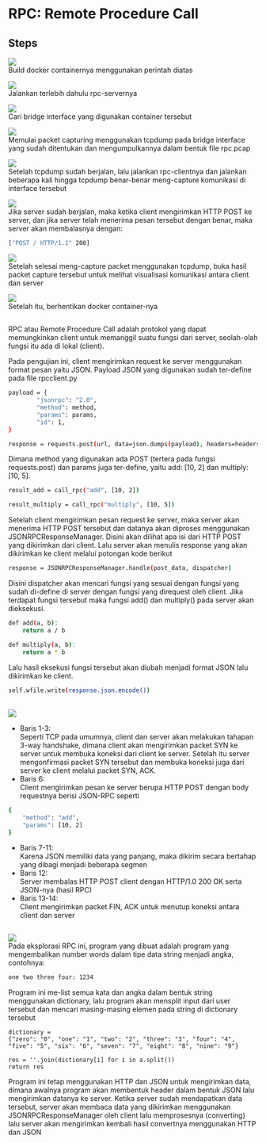# RPC: Remote Procedure Call

## Steps

<img src="https://media4.giphy.com/media/v1.Y2lkPTc5MGI3NjExMmlxOXdsNHpjaXQ5dnJ5MXdwMjJiNTAzbHRlam9kODAweWlvZ3dheiZlcD12MV9pbnRlcm5hbF9naWZfYnlfaWQmY3Q9Zw/aeV0G5L6A1sB8WLdm8/giphy.gif"><br>
Build docker containernya menggunakan perintah diatas

<img src="https://media3.giphy.com/media/v1.Y2lkPTc5MGI3NjExemkyMndvcmdwMm9vczZ5NnRieHlrZWx2aWxkaTY4dGdnMnQ3bTUwayZlcD12MV9pbnRlcm5hbF9naWZfYnlfaWQmY3Q9Zw/xe2dLfEppDQj4r0HCC/giphy.gif"><br>
Jalankan terlebih dahulu rpc-servernya

<img src="https://media4.giphy.com/media/v1.Y2lkPTc5MGI3NjExY2hobWVzbWlzYTFkM2c0bDJnMTdmM3AwaW40YzkwMXloOTEzYjV5OCZlcD12MV9pbnRlcm5hbF9naWZfYnlfaWQmY3Q9Zw/Lg8ot0zDfj7CCqJjrf/giphy.gif"><br>
Cari bridge interface yang digunakan container tersebut

<img src="https://media1.giphy.com/media/v1.Y2lkPTc5MGI3NjExaTZhMnE4OG1yYmVzaXh5aHlhbzNyZjh3NHM3dTZueTc2dG5zNnNzNyZlcD12MV9pbnRlcm5hbF9naWZfYnlfaWQmY3Q9Zw/pvKCKkJRQPNDq5O3YZ/giphy.gif"><br>
Memulai packet capturing menggunakan tcpdump pada bridge interface yang sudah ditentukan dan mengumpulkannya dalam bentuk file rpc.pcap

<img src="https://media1.giphy.com/media/v1.Y2lkPTc5MGI3NjExNW9xZDd0dTFrbjNqbDAzMDE1azljMms0NmY3dnEwaDRsNTVzY2RpeCZlcD12MV9pbnRlcm5hbF9naWZfYnlfaWQmY3Q9Zw/5DJY51hDYLhXKsEeuG/giphy.gif"><br>
Setelah tcpdump sudah berjalan, lalu jalankan rpc-clientnya dan jalankan beberapa kali hingga tcpdump benar-benar meng-capture komunikasi di interface tersebut

<img src="https://media2.giphy.com/media/v1.Y2lkPTc5MGI3NjExemh5bnp4aXh3MGl2bzVtaXF4OGdnMGlzNzNlcW9wajM3c2VyODBiYyZlcD12MV9pbnRlcm5hbF9naWZfYnlfaWQmY3Q9Zw/fDHMWdrTy51zQ0YzS6/giphy.gif"><br>
Jika server sudah berjalan, maka ketika client mengirimkan HTTP POST ke server, dan jika server telah menerima pesan tersebut dengan benar, maka server akan membalasnya dengan:
```bash
["POST / HTTP/1.1" 200]
```

<img src="https://media2.giphy.com/media/v1.Y2lkPTc5MGI3NjExZ2hyZmp1d204czcyMHNxam94d3MxeG1ibTFybXhxemMzZHFkYnJmayZlcD12MV9pbnRlcm5hbF9naWZfYnlfaWQmY3Q9Zw/VcnOppuEm0qRU4aUuo/giphy.gif"><br>
Setelah selesai meng-capture packet menggunakan tcpdump, buka hasil packet capture tersebut untuk melihat visualisasi komunikasi antara client dan server

<img src="https://media2.giphy.com/media/v1.Y2lkPTc5MGI3NjExenZkbGZvazNjcDQzbGx3NWlhbnh4dm9rcjhkeXQybzdoYmlka3NyNSZlcD12MV9pbnRlcm5hbF9naWZfYnlfaWQmY3Q9Zw/OPpg833eG7hTUndzDk/giphy.gif"><br>
Setelah itu, berhentikan docker container-nya

##
RPC atau Remote Procedure Call adalah protokol yang dapat memungkinkan client untuk memanggil suatu fungsi dari server, seolah-olah fungsi itu ada di lokal (client).

Pada pengujian ini, client mengirimkan request ke server menggunakan format pesan yaitu JSON. Payload JSON yang digunakan sudah ter-define pada file rpcclient.py

```bash
payload = {
        "jsonrpc": "2.0",
        "method": method,
        "params": params,
        "id": 1,
}

response = requests.post(url, data=json.dumps(payload), headers=headers).json()
```

Dimana method yang digunakan ada POST (tertera pada fungsi requests.post) dan params juga ter-define, yaitu add: [10, 2] dan multiply: [10, 5].

```bash
result_add = call_rpc("add", [10, 2])

result_multiply = call_rpc("multiply", [10, 5])
```

Setelah client mengirimkan pesan request ke server, maka server akan menerima HTTP POST tersebut dan datanya akan diproses menggunakan JSONRPCResponseManager. Disini akan dilihat apa isi dari HTTP POST yang dikirimkan dari client. Lalu server akan menulis response yang akan dikirimkan ke client melalui potongan kode berikut

```bash
response = JSONRPCResponseManager.handle(post_data, dispatcher)
```

Disini dispatcher akan mencari fungsi yang sesuai dengan fungsi yang sudah di-define di server dengan fungsi yang direquest oleh client. Jika terdapat fungsi tersebut maka fungsi add() dan multiply() pada server akan dieksekusi.

```bash
def add(a, b):
    return a / b

def multiply(a, b):
    return a * b
```

Lalu hasil eksekusi fungsi tersebut akan diubah menjadi format JSON lalu dikirimkan ke client.

```bash
self.wfile.write(response.json.encode())
```
<br>
<img src="https://i.imgur.com/C1k9Ope.png">

- Baris 1-3:<br>
Seperti TCP pada umumnya, client dan server akan melakukan tahapan 3-way handshake, dimana client akan mengirimkan packet SYN ke server untuk membuka koneksi dari client ke server. Setelah itu server mengonfirmasi packet SYN tersebut dan membuka koneksi juga dari server ke client melalui packet SYN, ACK.<br>
- Baris 6:<br>
Client mengirimkan pesan ke server berupa HTTP POST dengan body requestnya berisi JSON-RPC seperti

```bash
{
    "method": "add",
    "params": [10, 2]
}
```
- Baris 7-11:<br>
Karena JSON memiliki data yang panjang, maka dikirim secara bertahap yang dibagi menjadi beberapa segmen
- Baris 12:<br>
Server membalas HTTP POST client dengan HTTP/1.0 200 OK serta JSON-nya (hasil RPC)
- Baris 13-14:<br>
Client mengirimkan packet FIN, ACK untuk menutup koneksi antara client dan server

##
<img src="https://media0.giphy.com/media/v1.Y2lkPTc5MGI3NjExbHBqY3dteDg1ZXA5eDNrOG40dzFhNHdzdnBpejFpdGd2cGRzN3IzdyZlcD12MV9pbnRlcm5hbF9naWZfYnlfaWQmY3Q9Zw/QWKRnzSNS0blouiZIY/giphy.gif"><br>
Pada eksplorasi RPC ini, program yang dibuat adalah program yang mengembalikan number words dalam tipe data string menjadi angka, contohnya:
```bash
one two three four: 1234
```

Program ini me-list semua kata dan angka dalam bentuk string menggunakan dictionary, lalu program akan mensplit input dari user tersebut dan mencari masing-masing elemen pada string di dictionary tersebut
```
dictionary = 
{"zero": "0", "one": "1", "two": "2", "three": "3", "four": "4", "five": "5", "six": "6", "seven": "7", "eight": "8", "nine": "9"}

res = ''.join(dictionary[i] for i in a.split())
return res
```

Program ini tetap menggunakan HTTP dan JSON untuk mengirimkan data, dimana awalnya program akan membentuk header dalam bentuk JSON lalu mengirimkan datanya ke server. Ketika server sudah mendapatkan data tersebut, server akan membaca data yang dikirimkan menggunakan JSONRPCResponseManager oleh client lalu memprosesnya (converting) lalu server akan mengirimkan kembali hasil convertnya menggunakan HTTP dan JSON

